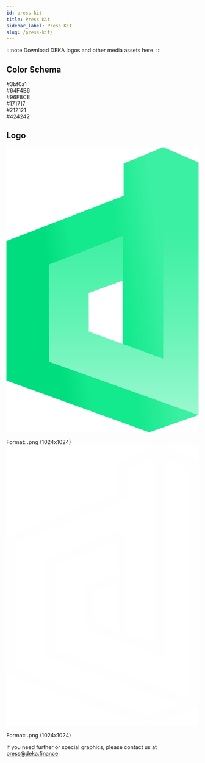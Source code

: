 ```yaml
---
id: press-kit
title: Press Kit
sidebar_label: Press Kit
slug: /press-kit/
---
```


:::note 
Download DEKA logos and other media assets here. 
:::

## Color Schema

<div className="container">
  <div className="row">
    <div className="col">
        <div
            style={{
            display: 'flex',
            backgroundColor: '#3bf0a1',
            height: '64px',
            }}
        />
        <div className="text-center">#3bf0a1</div>
    </div>
    <div className="col">
        <div
            style={{
            display: 'flex',
            backgroundColor: '#64F4B6',
            height: '64px',
            }}
        />
        <div className="text-center">#64F4B6</div>
    </div>
    <div className="col">
        <div
            style={{
            display: 'flex',
            backgroundColor: '#96F8CE',
            height: '64px',
            }}
        />
        <div className="text-center">#96F8CE</div>
    </div>
  </div>
  <div className="row">
    <div className="col">
        <div
            style={{
            display: 'flex',
            backgroundColor: '#171717',
            height: '64px',
            }}
        />
        <div className="text-center">#171717</div>
    </div>
    <div className="col">
        <div
            style={{
            display: 'flex',
            backgroundColor: '#212121',
            height: '64px',
            }}
        />
        <div className="text-center">#212121</div>
    </div>
    <div className="col">
        <div
            style={{
            display: 'flex',
            backgroundColor: '#424242',
            height: '64px',
            }}
        />
        <div className="text-center">#424242</div>
    </div>
  </div>
</div>

## Logo
<div className="container">
  <div className="row">
    <div className="col">
        <a href="https://deka.finance">
            <img src="images/logo_1024_color.png" alt="deka.finance logo color" style={{
                width: '256px',
            }} />
        </a>
        <p></p>
        <div className="text-center">Format: .png (1024x1024)</div>
    </div>
    <div className="col">
        <a href="https://deka.finance">
            <img src="images/logo_1024_white.png" alt="deka.finance logo white mono" style={{
                width: '256px',
            }} />
        </a>
        <p></p>
        <div className="text-center">Format: .png (1024x1024)</div>
    </div>
  </div>
</div>

<div
style={{
display: 'flex',
height: '64px',
}} />

If you need further or special graphics, please contact us at <press@deka.finance>.
